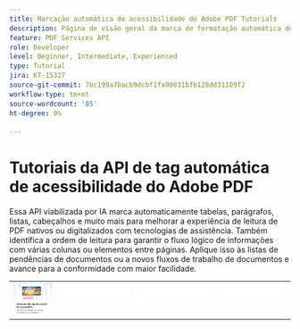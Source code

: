 ```yaml
---
title: Marcação automática de acessibilidade do Adobe PDF Tutorials
description: Página de visão geral da marca de formatação automática de acessibilidade do Adobe
feature: PDF Services API
role: Developer
level: Beginner, Intermediate, Experienced
type: Tutorial
jira: KT-15327
source-git-commit: 7bc199a7bacb9dcbf1fa90031bfb128dd31109f2
workflow-type: tm+mt
source-wordcount: '85'
ht-degree: 0%

---
```


# Tutoriais da API de tag automática de acessibilidade do Adobe PDF

Essa API viabilizada por IA marca automaticamente tabelas, parágrafos, listas, cabeçalhos e muito mais para melhorar a experiência de leitura de PDF nativos ou digitalizados com tecnologias de assistência. Também identifica a ordem de leitura para garantir o fluxo lógico de informações com várias colunas ou elementos entre páginas. Aplique isso às listas de pendências de documentos ou a novos fluxos de trabalho de documentos e avance para a conformidade com maior facilidade.

<table style="table-layout:fixed">
<tr>
 <td>
   <a href="automatically-add-tags.md">
      <img alt="Marcar documentos automaticamente para fins de acessibilidade" src="assets/auto-tag-accessibility.png" />
  </td>
  <td>
    <img alt="Espaçador" src="../assets/WhiteBanner_Placeholder.png" />
    <div>
    <br>
  </td>
  <td>
    <img alt="Espaçador" src="../assets/WhiteBanner_Placeholder.png" />
    <div>
    <br>
  </td>
  <td>
    <img alt="Espaçador" src="../assets/WhiteBanner_Placeholder.png" />
    <div>
    <br>
  </td>
</tr>
</table>
